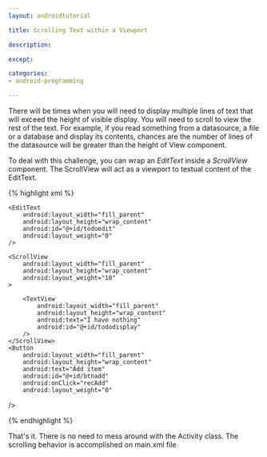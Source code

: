 ```yaml
---
layout: androidtutorial

title: Scrolling Text within a Viewport

description:

except:

categories:
- android-programming

---
```


There will be times when you will need to display multiple lines of text that will exceed the height of visible display. You will need to scroll to view the rest of the text. For example, if you read something from a datasource, a file or a database and display its contents, chances are the number of lines of the datasource will be greater than the height of View component.

To deal with this challenge, you can wrap an *EditText* inside a *ScrollView* component. The ScrollView will act as a viewport to textual content of the EditText. 

{% highlight xml %}

<?xml version="1.0" encoding="utf-8"?>
<LinearLayout xmlns:android="http://schemas.android.com/apk/res/android"
    android:orientation="vertical"
    android:layout_width="fill_parent"
    android:layout_height="fill_parent"
    >

	<EditText
		android:layout_width="fill_parent"
		android:layout_height="wrap_content"
		android:id="@+id/todoedit"
		android:layout_weight="0"
	/>

	<ScrollView
		android:layout_width="fill_parent"
		android:layout_height="wrap_content"
		android:layout_weight="10"
	>

		<TextView  
    		android:layout_width="fill_parent" 
    		android:layout_height="wrap_content" 
    		android:text="I have nothing"
			android:id="@+id/tododisplay"
    	/>
	</ScrollView>
	<Button
		android:layout_width="fill_parent"
		android:layout_height="wrap_content"
		android:text="Add item"
		android:id="@+id/btnadd"
		android:onClick="recAdd"
		android:layout_weight="0"
/>
</LinearLayout>

{% endhighlight %}

That's it. There is no need to mess around with the Activity class. The scrolling behavior is accomplished on main.xml file
